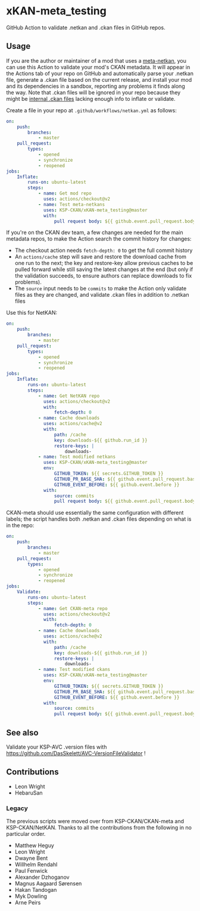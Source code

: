 # xKAN-meta_testing

GitHub Action to validate .netkan and .ckan files in GitHub repos.

## Usage

If you are the author or maintainer of a mod that uses a [meta-netkan], you can use this Action to validate your mod's CKAN metadata. It will appear in the Actions tab of your repo on GitHub and automatically parse your .netkan file, generate a .ckan file based on the current release, and install your mod and its dependencies in a sandbox, reporting any problems it finds along the way. Note that .ckan files will be ignored in your repo because they might be [internal .ckan files] lacking enough info to inflate or validate.

[meta-netkan]: https://github.com/KSP-CKAN/CKAN/blob/master/Spec.md#ckannetkanurl
[internal .ckan files]: https://github.com/KSP-CKAN/CKAN/wiki/Adding-a-mod-to-the-CKAN#internal-ckan-files

Create a file in your repo at `.github/workflows/netkan.yml` as follows:

```yml
on:
    push:
        branches:
            - master
    pull_request:
        types:
            - opened
            - synchronize
            - reopened
jobs:
    Inflate:
        runs-on: ubuntu-latest
        steps:
            - name: Get mod repo
              uses: actions/checkout@v2
            - name: Test meta-netkans
              uses: KSP-CKAN/xKAN-meta_testing@master
              with:
                  pull request body: ${{ github.event.pull_request.body }}
```

If you're on the CKAN dev team, a few changes are needed for the main metadata repos, to make the Action search the commit history for changes:

- The checkout action needs `fetch-depth: 0` to get the full commit history
- An `actions/cache` step will save and restore the download cache from one run to the next; the key and restore-key allow previous caches to be pulled forward while still saving the latest changes at the end (but only if the validation succeeds, to ensure authors can replace downloads to fix problems).
- The `source` input needs to be `commits` to make the Action only validate files as they are changed, and validate .ckan files in addition to .netkan files

Use this for NetKAN:

```yml
on:
    push:
        branches:
            - master
    pull_request:
        types:
            - opened
            - synchronize
            - reopened
jobs:
    Inflate:
        runs-on: ubuntu-latest
        steps:
            - name: Get NetKAN repo
              uses: actions/checkout@v2
              with:
                  fetch-depth: 0
            - name: Cache downloads
              uses: actions/cache@v2
              with:
                  path: /cache
                  key: downloads-${{ github.run_id }}
                  restore-keys: |
                      downloads-
            - name: Test modified netkans
              uses: KSP-CKAN/xKAN-meta_testing@master
              env:
                  GITHUB_TOKEN: ${{ secrets.GITHUB_TOKEN }}
                  GITHUB_PR_BASE_SHA: ${{ github.event.pull_request.base.sha }}
                  GITHUB_EVENT_BEFORE: ${{ github.event.before }}
              with:
                  source: commits
                  pull request body: ${{ github.event.pull_request.body }}
```

CKAN-meta should use essentially the same configuration with different labels; the script handles both .netkan and .ckan files depending on what is in the repo:

```yml
on:
    push:
        branches:
            - master
    pull_request:
        types:
            - opened
            - synchronize
            - reopened
jobs:
    Validate:
        runs-on: ubuntu-latest
        steps:
            - name: Get CKAN-meta repo
              uses: actions/checkout@v2
              with:
                  fetch-depth: 0
            - name: Cache downloads
              uses: actions/cache@v2
              with:
                  path: /cache
                  key: downloads-${{ github.run_id }}
                  restore-keys: |
                      downloads-
            - name: Test modified ckans
              uses: KSP-CKAN/xKAN-meta_testing@master
              env:
                  GITHUB_TOKEN: ${{ secrets.GITHUB_TOKEN }}
                  GITHUB_PR_BASE_SHA: ${{ github.event.pull_request.base.sha }}
                  GITHUB_EVENT_BEFORE: ${{ github.event.before }}
              with:
                  source: commits
                  pull request body: ${{ github.event.pull_request.body }}
```

## See also

Validate your KSP-AVC .version files with https://github.com/DasSkelett/AVC-VersionFileValidator !

## Contributions

- Leon Wright
- HebaruSan

### Legacy

The previous scripts were moved over from KSP-CKAN/CKAN-meta and KSP-CKAN/NetKAN. Thanks to all the contributions from the following in no particular order.

- Matthew Heguy
- Leon Wright
- Dwayne Bent
- Willhelm Rendahl
- Paul Fenwick
- Alexander Dzhoganov
- Magnus Aagaard Sørensen
- Hakan Tandogan
- Myk Dowling
- Arne Peirs
